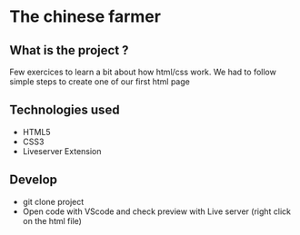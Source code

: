 # The chinese farmer

## What is the project ?
Few exercices to learn a bit about how html/css work. We had to follow simple steps to create one of our first html page

## Technologies used
- HTML5
- CSS3
- Liveserver Extension

## Develop
- git clone project
- Open code with VScode and check preview with Live server (right click on the html file)